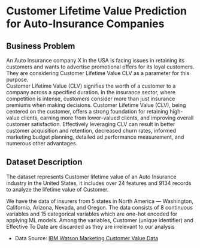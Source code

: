 # Customer Lifetime Value Prediction for Auto-Insurance Companies

## Business Problem
An Auto Insurance company X in the USA is facing issues in retaining its customers and wants to advertise promotional offers for its loyal customers. They are considering Customer Lifetime Value CLV as a parameter for this purpose. <br>
Customer Lifetime Value (CLV) signifies the worth of a customer to a company across a specified duration.  In the insurance sector, where competition is intense, customers consider more than just insurance premiums when making decisions.  Customer Lifetime Value (CLV), being centered on the customer, offers a strong foundation for retaining high-value clients, earning more from lower-valued clients, and improving overall customer satisfaction. Effectively leveraging CLV can result in better customer acquisition and retention, decreased churn rates, informed marketing budget planning, detailed ad performance measurement, and numerous other advantages.

## Dataset Description
The dataset represents Customer lifetime value of an Auto Insurance industry in the United States, it includes over 24 features and 9134 records to analyze the lifetime value of Customer.

We have the data of insurers from 5 states in North America — Washington, California, Arizona, Nevada, and Oregon. The data consists of 8 continuous variables and 15 categorical variables which are one-hot encoded for applying ML models. Among the variables, Customer (unique identifier) and Effective To Date are discarded as they are irrelevant to our analysis

- Data Source: [IBM Watson Marketing Customer Value Data](https://www.kaggle.com/datasets/pankajjsh06/ibm-watson-marketing-customer-value-data)
